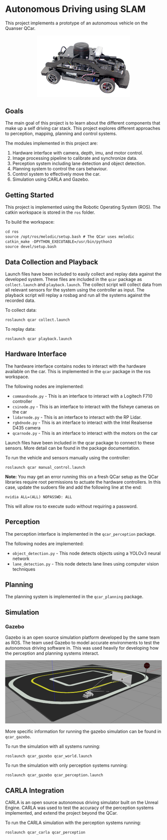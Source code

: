 # Autonomous Driving using SLAM

This project implements a prototype of an autonomous vehicle on the Quanser QCar.

<p align="center">
    <img width="300px" src="./doc/img/qcar.png" />
</p>

## Goals
The main goal of this project is to learn about the different components that make up a self driving car stack. This project explores different approaches to perception, mapping, planning and control systems. 

The modules implemented in this project are:
1. Hardware interface with camera, depth, imu, and motor control.
2. Image processing pipeline to calibrate and synchronize data.
2. Perception system including lane detection and object detection.
3. Planning system to control the cars behaviour.
4. Control system to effectively move the car.
5. Simulation using CARLA and Gazebo.

## Getting Started
This project is implemented using the Robotic Operating System (ROS). The catkin workspace is stored in the `ros` folder. 

To build the workspace:
```
cd ros
source /opt/ros/melodic/setup.bash # The QCar uses melodic
catkin_make -DPYTHON_EXECUTABLE=/usr/bin/python3
source devel/setup.bash
```

## Data Collection and Playback
Launch files have been included to easily collect and replay data against the developed system. These files are included in the `qcar` package as `collect.launch` and `playback.launch`. The collect script will collect data from all relevant sensors for the system using the controller as input. The playback script will replay a rosbag and run all the systems against the recorded data.

To collect data:
```
roslaunch qcar collect.launch
```

To replay data:
```
roslaunch qcar playback.launch
```

## Hardware Interface
The hardware interface contains nodes to interact with the hardware available on the car. This is implemented in the `qcar` package in the ros workspace. 

The following nodes are implemented:
- `commandnode.py` - This is an interface to interact with a Logitech F710 controller
- `csinode.py` - This is an interface to interact with the fisheye cameras on the car
- `lidarnode.py` - This is an interface to interact with the RP Lidar.
- `rgbdnode.py` - This is an interface to interact with the Intel Realsense D435 camera
- `qcarnode.py` - This is an interface to interact with the motors on the car

Launch files have been included in the qcar package to connect to these sensors. More detail can be found in the package documentation. 

To run the vehicle and sensors manually using the controller:
```
roslaunch qcar manual_control.launch
```
<b>Note:</b> You may get an error running this on a fresh QCar setup as the QCar libraries require root permissions to actuate the hardware controllers. In this case, update the sudoers file and add the following line at the end: 
```
nvidia ALL=(ALL) NOPASSWD: ALL
```
This will allow ros to execute sudo without requiring a password. 

## Perception
The perception interface is implemented in the `qcar_perception` package.

The following nodes are implemented: 
- `object_detection.py` - This node detects objects using a YOLOv3 neural network 
- `lane_detection.py` - This node detects lane lines using computer vision techniques

## Planning
The planning system is implemented in the `qcar_planning` package.


## Simulation
### Gazebo
Gazebo is an open source simulation platform developed by the same team as ROS. The team used Gazebo to model accurate environments to test the autonomous driving software in. This was used heavily for developing how the perception and planning systems interact. 

<p align="center">
    <img width="800px" src="./doc/img/gazebo.png" />
</p>

More specific information for running the gazebo simulation can be found in `qcar_gazebo`.

To run the simulation with all systems running:
```
roslaunch qcar_gazebo qcar_world.launch
```

To run the simulation with only perception systems running:
```
roslaunch qcar_gazebo qcar_perception.launch
```

## CARLA Integration
CARLA is an open source autonomous driving simulator built on the Unreal Engine. CARLA was used to test the accuracy of the perception systems implemented, and extend the project beyond the QCar. 

To run the CARLA simulation with the perception systems running:
```
roslaunch qcar_carla qcar_perception
```
